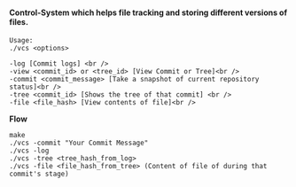 #### Control-System which helps file tracking and storing different versions of files.

```
Usage: 
./vcs <options>
  
-log [Commit logs] <br />
-view <commit_id> or <tree_id> [View Commit or Tree]<br />
-commit <commit_message> [Take a snapshot of current repository status]<br />
-tree <commit_id> [Shows the tree of that commit] <br />
-file <file_hash> [View contents of file]<br />
```

**Flow**
```
make
./vcs -commit "Your Commit Message"
./vcs -log
./vcs -tree <tree_hash_from_log>
./vcs -file <file_hash_from_tree> (Content of file of during that commit's stage)
```
